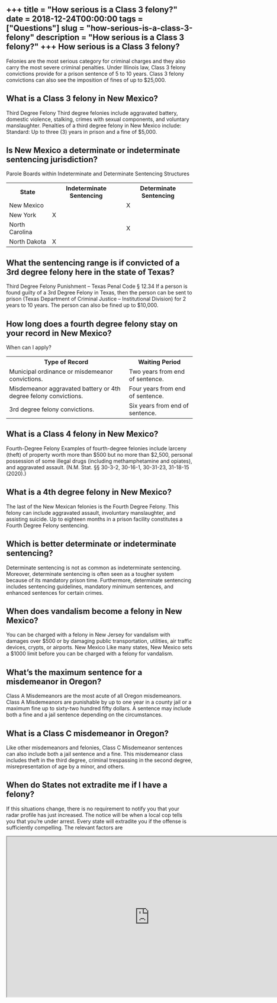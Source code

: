 +++
title = "How serious is a Class 3 felony?"
date = 2018-12-24T00:00:00
tags = ["Questions"]
slug = "how-serious-is-a-class-3-felony"
description = "How serious is a Class 3 felony?"
+++
How serious is a Class 3 felony?
--------------------------------

Felonies are the most serious category for criminal charges and they also carry the most severe criminal penalties. Under Illinois law, Class 3 felony convictions provide for a prison sentence of 5 to 10 years. Class 3 felony convictions can also see the imposition of fines of up to $25,000.

What is a Class 3 felony in New Mexico?
---------------------------------------

Third Degree Felony Third degree felonies include aggravated battery, domestic violence, stalking, crimes with sexual components, and voluntary manslaughter. Penalties of a third degree felony in New Mexico include: Standard: Up to three (3) years in prison and a fine of $5,000.

Is New Mexico a determinate or indeterminate sentencing jurisdiction?
---------------------------------------------------------------------

Parole Boards within Indeterminate and Determinate Sentencing Structures

<table><tr><th>State</th><th>Indeterminate Sentencing</th><th>Determinate Sentencing</th></tr><tr><td>New Mexico</td><td></td><td>X</td></tr><tr><td>New York</td><td>X</td><td></td></tr><tr><td>North Carolina</td><td></td><td>X</td></tr><tr><td>North Dakota</td><td>X</td><td></td></tr></table>

What the sentencing range is if convicted of a 3rd degree felony here in the state of Texas?
--------------------------------------------------------------------------------------------

Third Degree Felony Punishment – Texas Penal Code § 12.34 If a person is found guilty of a 3rd Degree Felony in Texas, then the person can be sent to prison (Texas Department of Criminal Justice – Institutional Division) for 2 years to 10 years. The person can also be fined up to $10,000.

How long does a fourth degree felony stay on your record in New Mexico?
-----------------------------------------------------------------------

When can I apply?

<table><tr><th>Type of Record</th><th>Waiting Period</th></tr><tr><td>Municipal ordinance or misdemeanor convictions.</td><td>Two years from end of sentence.</td></tr><tr><td>Misdemeanor aggravated battery or 4th degree felony convictions.</td><td>Four years from end of sentence.</td></tr><tr><td>3rd degree felony convictions.</td><td>Six years from end of sentence.</td></tr></table>

What is a Class 4 felony in New Mexico?
---------------------------------------

Fourth-Degree Felony Examples of fourth-degree felonies include larceny (theft) of property worth more than $500 but no more than $2,500, personal possession of some illegal drugs (including methamphetamine and opiates), and aggravated assault. (N.M. Stat. §§ 30-3-2, 30-16-1, 30-31-23, 31-18-15 (2020).)

What is a 4th degree felony in New Mexico?
------------------------------------------

The last of the New Mexican felonies is the Fourth Degree Felony. This felony can include aggravated assault, involuntary manslaughter, and assisting suicide. Up to eighteen months in a prison facility constitutes a Fourth Degree Felony sentencing.

Which is better determinate or indeterminate sentencing?
--------------------------------------------------------

Determinate sentencing is not as common as indeterminate sentencing. Moreover, determinate sentencing is often seen as a tougher system because of its mandatory prison time. Furthermore, determinate sentencing includes sentencing guidelines, mandatory minimum sentences, and enhanced sentences for certain crimes.

When does vandalism become a felony in New Mexico?
--------------------------------------------------

You can be charged with a felony in New Jersey for vandalism with damages over $500 or by damaging public transportation, utilities, air traffic devices, crypts, or airports. New Mexico Like many states, New Mexico sets a $1000 limit before you can be charged with a felony for vandalism.

What’s the maximum sentence for a misdemeanor in Oregon?
--------------------------------------------------------

Class A Misdemeanors are the most acute of all Oregon misdemeanors. Class A Misdemeanors are punishable by up to one year in a county jail or a maximum fine up to sixty-two hundred fifty dollars. A sentence may include both a fine and a jail sentence depending on the circumstances.

What is a Class C misdemeanor in Oregon?
----------------------------------------

Like other misdemeanors and felonies, Class C Misdemeanor sentences can also include both a jail sentence and a fine. This misdemeanor class includes theft in the third degree, criminal trespassing in the second degree, misrepresentation of age by a minor, and others.

When do States not extradite me if I have a felony?
---------------------------------------------------

If this situations change, there is no requirement to notify you that your radar profile has just increased. The notice will be when a local cop tells you that you’re under arrest. Every state will extradite you if the offense is sufficiently compelling. The relevant factors are

<iframe allow="accelerometer; autoplay; clipboard-write; encrypted-media; gyroscope; picture-in-picture" allowfullscreen="" class="__youtube_prefs__  epyt-is-override  no-lazyload" data-no-lazy="1" data-origheight="433" data-origwidth="770" data-skipgform_ajax_framebjll="" height="433" id="_ytid_36615" loading="lazy" src="https://www.youtube.com/embed/BLNaTjKUcEs?enablejsapi=1&autoplay=0&cc_load_policy=0&cc_lang_pref=&iv_load_policy=1&loop=0&modestbranding=0&rel=1&fs=1&playsinline=0&autohide=2&theme=dark&color=red&controls=1&" title="YouTube player" width="770"></iframe>